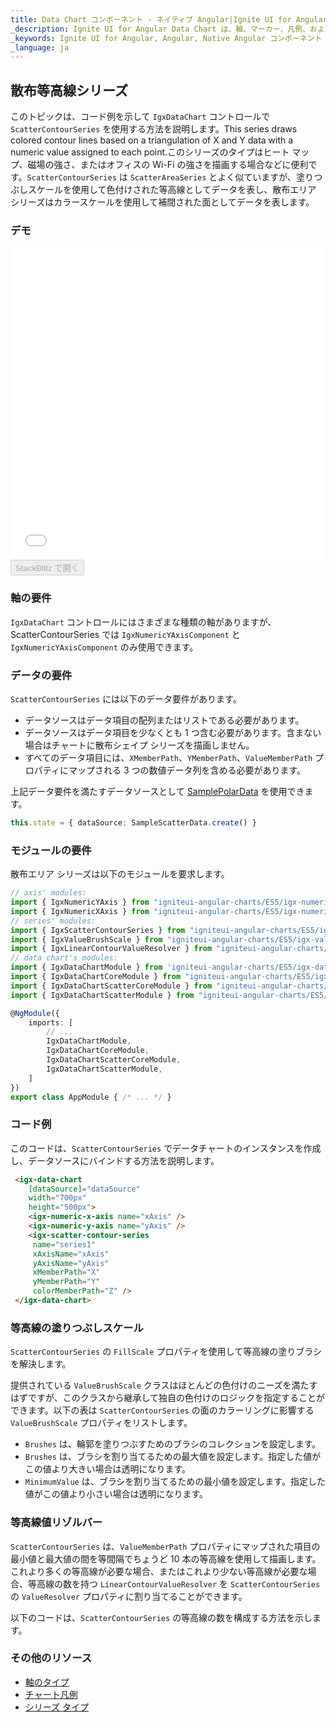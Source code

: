 ```yaml
---
title: Data Chart コンポーネント - ネイティブ Angular|Ignite UI for Angular
_description: Ignite UI for Angular Data Chart は、軸、マーカー、凡例、および注釈レイヤーのモジュール設計を提供するチャート コンポーネントです。チャート機能は、複合チャート ビューを作成するために同じチャート領域でのビジュアル要素の複数のインスタンスを利用できます。
_keywords: Ignite UI for Angular, Angular, Native Angular コンポーネント スイート, Native Angular コントロール, ネイティブ Angular コンポーネント, ネイティブ Angular コンポーネント ライブラリ, Angular チャート, Angular チャート コントロール, Angular チャート例, Angular チャート コンポーネント, Angular データ チャート
_language: ja
---
```


## 散布等高線シリーズ

このトピックは、コード例を示して `IgxDataChart` コントロールで `ScatterContourSeries` を使用する方法を説明します。This series
draws colored contour lines based on a triangulation of X and Y data with a numeric value assigned to each point.このシリーズのタイプはヒート マップ、磁場の強さ、またはオフィスの Wi-Fi の強さを描画する場合などに便利です。`ScatterContourSeries` は `ScatterAreaSeries` とよく似ていますが、塗りつぶしスケールを使用して色付けされた等高線としてデータを表し、散布エリア シリーズはカラースケールを使用して補間された面としてデータを表します。

### デモ

<div class="sample-container" style="height: 500px">
    <iframe id="data-chart-type-contour-series-iframe" src='{environment:demosBaseUrl}/charts/data-chart-type-contour-series' width="100%" height="100%" seamless frameBorder="0" onload="onSampleIframeContentLoaded(this);"></iframe>
</div>
<div>
    <button data-localize="stackblitz" disabled class="stackblitz-btn" data-iframe-id="data-chart-type-contour-series-iframe" data-demos-base-url="{environment:demosBaseUrl}">StackBlitz で開く
    </button>
</div>

<div class="divider--half"></div>

### 軸の要件

`IgxDataChart` コントロールにはさまざまな種類の軸がありますが、ScatterContourSeries では `IgxNumericYAxisComponent` と `IgxNumericYAxisComponent` のみ使用できます。

### データの要件

 `ScatterContourSeries` には以下のデータ要件があります。

-   データソースはデータ項目の配列またはリストである必要があります。
-   データソースはデータ項目を少なくとも 1 つ含む必要があります。含まない場合はチャートに散布シェイプ シリーズを描画しません。
-   すべてのデータ項目には、`XMemberPath`、`YMemberPath`、`ValueMemberPath` プロパティにマップされる 3 つの数値データ列を含める必要があります。

上記データ要件を満たすデータソースとして [SamplePolarData](datachart_data_sources_scatter.md) を使用できます。

```typescript
this.state = { dataSource: SampleScatterData.create() }
```

### モジュールの要件

<!-- Angular -->

散布エリア シリーズは以下のモジュールを要求します。

```typescript
// axis' modules:
import { IgxNumericYAxis } from "igniteui-angular-charts/ES5/igx-numeric-y-axis";
import { IgxNumericXAxis } from "igniteui-angular-charts/ES5/igx-numeric-x-axis";
// series' modules:
import { IgxScatterContourSeries } from "igniteui-angular-charts/ES5/igx-scatter-contour-series";
import { IgxValueBrushScale } from "igniteui-angular-charts/ES5/igx-value-brush-scale";
import { IgxLinearContourValueResolver } from "igniteui-angular-charts/ES5/igx-linear-contour-value-resolver";
// data chart's modules:
import { IgxDataChartModule } from 'igniteui-angular-charts/ES5/igx-data-chart-module';
import { IgxDataChartCoreModule } from "igniteui-angular-charts/ES5/igx-data-chart-core-module";
import { IgxDataChartScatterCoreModule } from "igniteui-angular-charts/ES5/igx-data-chart-scatter-core-module";
import { IgxDataChartScatterModule } from "igniteui-angular-charts/ES5/igx-data-chart-scatter-module";

@NgModule({
    imports: [
        // ...
        IgxDataChartModule,
        IgxDataChartCoreModule,
        IgxDataChartScatterCoreModule,
        IgxDataChartScatterModule,
    ]
})
export class AppModule { /* ... */ }
```

### コード例

このコードは、`ScatterContourSeries` でデータチャートのインスタンスを作成し、データソースにバインドする方法を説明します。

```html
 <igx-data-chart
    [dataSource]="dataSource"
    width="700px"
    height="500px">
    <igx-numeric-x-axis name="xAxis" />
    <igx-numeric-y-axis name="yAxis" />
    <igx-scatter-contour-series
     name="series1"
     xAxisName="xAxis"
     yAxisName="yAxis"
     xMemberPath="X"
     yMemberPath="Y"
     colorMemberPath="Z" />
 </igx-data-chart>
```

### 等高線の塗りつぶしスケール

`ScatterContourSeries` の `FillScale` プロパティを使用して等高線の塗りブラシを解決します。

提供されている `ValueBrushScale` クラスはほとんどの色付けのニーズを満たすはずですが、このクラスから継承して独自の色付けのロジックを指定することができます。以下の表は `ScatterContourSeries` の面のカラーリングに影響する `ValueBrushScale` プロパティをリストします。

-   `Brushes` は、輪郭を塗りつぶすためのブラシのコレクションを設定します。
-   `Brushes` は、ブラシを割り当てるための最大値を設定します。指定した値がこの値より大きい場合は透明になります。
-   `MinimumValue` は、ブラシを割り当てるための最小値を設定します。指定した値がこの値より小さい場合は透明になります。

### 等高線値リゾルバー

`ScatterContourSeries` は、`ValueMemberPath` プロパティにマップされた項目の最小値と最大値の間を等間隔でちょうど 10 本の等高線を使用して描画します。これより多くの等高線が必要な場合、またはこれより少ない等高線が必要な場合、等高線の数を持つ `LinearContourValueResolver` を `ScatterContourSeries` の `ValueResolver` プロパティに割り当てることができます。

以下のコードは、`ScatterContourSeries` の等高線の数を構成する方法を示します。

### その他のリソース

-   [軸のタイプ](datachart_axis_types.md)
-   [チャート凡例](datachart_chart_legends.md)
-   [シリーズ タイプ](datachart_series_types.md)
